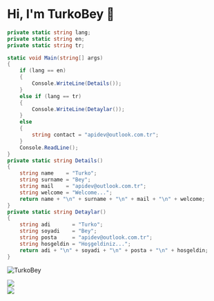 # Hi, I'm TurkoBey 👋

```csharp
private static string lang;
private static string en;
private static string tr;

static void Main(string[] args)
{
    if (lang == en)
    {
        Console.WriteLine(Details());
    }
    else if (lang == tr)
    {
        Console.WriteLine(Detaylar());
    }
    else
    {
        string contact = "apidev@outlook.com.tr";
    }
    Console.ReadLine();
}
private static string Details()
{
    string name    = "Turko";
    string surname = "Bey";
    string mail    = "apidev@outlook.com.tr";
    string welcome = "Welcome...";
    return name + "\n" + surname + "\n" + mail + "\n" + welcome;
}
private static string Detaylar()
{
    string adi       = "Turko";
    string soyadi    = "Bey";
    string posta     = "apidev@outlook.com.tr";
    string hosgeldin = "Hoşgeldiniz...";
    return adi + "\n" + soyadi + "\n" + posta + "\n" + hosgeldin;
}
```
<p align="left"> <img src="https://komarev.com/ghpvc/?username=TurkoBey&label=Profile%20views&color=0e75b6&style=flat" alt="TurkoBey" /> </p> 
<a href="#">
  <img align="left" src="https://github-readme-stats.vercel.app/api?username=TurkoBey&show_icons=true&theme=radical" />
</a><br>
<a href="#">
  <img align="left" src="https://github-readme-stats.vercel.app/api/top-langs/?username=TurkoBey&layout=compact&show_icons=true&theme=radical" />
</a>


         

